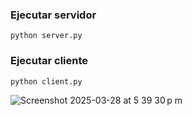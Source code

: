 ### Ejecutar servidor

```shell
python server.py
```

### Ejecutar cliente

```shell
python client.py
```

![Screenshot 2025-03-28 at 5 39 30 p m](https://github.com/user-attachments/assets/3134d4a2-614e-4abe-81db-85cd9b6241a9)
